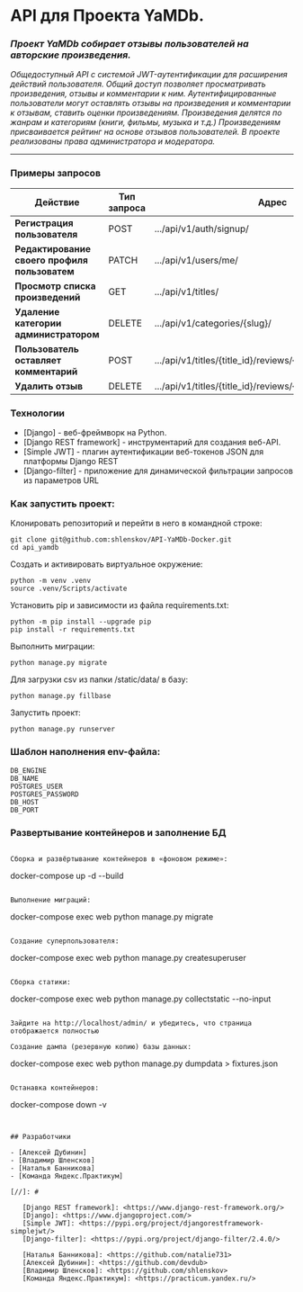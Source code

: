 # API для Проекта YaMDb.
### *Проект YaMDb собирает отзывы пользователей на авторские произведения.*

*Общедоступный API с системой JWT-аутентификации для расширения действий пользователя.
Общий доступ позволяет просматривать произведения, отзывы и комментарии к ним.
Аутентифицированные пользователи могут оставлять отзывы на произведения и комментарии к отзывам, ставить оценки произведениям.
Произведения делятся по жанрам и категориям (книги, фильмы, музыка и т.д.)
Произведениям присваивается рейтинг на основе отзывов пользователей.
В проекте реализованы права администратора и модератора.*
***


### Примеры запросов

|Действие|Тип запроса|Адрес|
|---|---|---|
|__Регистрация пользователя__|POST| .../api/v1/auth/signup/|
|__Редактирование своего профиля пользоватем__|PATCH| .../api/v1/users/me/|
|__Просмотр списка произведений__|GET| .../api/v1/titles/|
|__Удаление категории администратором__|DELETE| .../api/v1/categories/{slug}/|
|__Пользователь оставляет комментарий__|POST| .../api/v1/titles/{title_id}/reviews/{review_id}/comments/|
|__Удалить отзыв__|DELETE| .../api/v1/titles/{title_id}/reviews/{review_id}/|



### Технологии

- [Django] - веб-фреймворк на Python.
- [Django REST framework] - инструментарий для создания веб-API.
- [Simple JWT] - плагин аутентификации веб-токенов JSON для платформы Django REST
- [Django-filter] - приложение для динамической фильтрации запросов из параметров URL

### Как запустить проект:

Клонировать репозиторий и перейти в него в командной строке:

```
git clone git@github.com:shlenskov/API-YaMDb-Docker.git
cd api_yamdb
```

Cоздать и активировать виртуальное окружение:

```
python -m venv .venv
source .venv/Scripts/activate
```

Установить pip и зависимости из файла requirements.txt:

```
python -m pip install --upgrade pip
pip install -r requirements.txt
```

Выполнить миграции:

```
python manage.py migrate
```

Для загрузки csv из папки /static/data/ в базу:

```
python manage.py fillbase
```

Запустить проект:

```
python manage.py runserver
```

### Шаблон наполнения env-файла:

```
DB_ENGINE
DB_NAME
POSTGRES_USER
POSTGRES_PASSWORD
DB_HOST
DB_PORT

```

### Развертывание контейнеров и заполнение БД

```

Сборка и развёртывание контейнеров в «фоновом режиме»:

```
docker-compose up -d --build
```

Выполнение миграций:

```
docker-compose exec web python manage.py migrate
```

Создание суперпользователя:

```
docker-compose exec web python manage.py createsuperuser
```

Сборка статики:

```
docker-compose exec web python manage.py collectstatic --no-input
```

Зайдите на http://localhost/admin/ и убедитесь, что страница отображается полностью

Создание дампа (резервную копию) базы данных:

```
docker-compose exec web python manage.py dumpdata > fixtures.json 
```

Останавка контейнеров:

```
docker-compose down -v
```


## Разработчики

- [Алексей Дубинин]
- [Владимир Шленсков]
- [Наталья Банникова]
- [Команда Яндекс.Практикум]

[//]: #

   [Django REST framework]: <https://www.django-rest-framework.org/>
   [Django]: <https://www.djangoproject.com/>
   [Simple JWT]: <https://pypi.org/project/djangorestframework-simplejwt/>
   [Django-filter]: <https://pypi.org/project/django-filter/2.4.0/>

   [Наталья Банникова]: <https://github.com/natalie731>
   [Алексей Дубинин]: <https://github.com/devdub>
   [Владимир Шленсков]: <https://github.com/shlenskov>
   [Команда Яндекс.Практикум]: <https://practicum.yandex.ru/>
